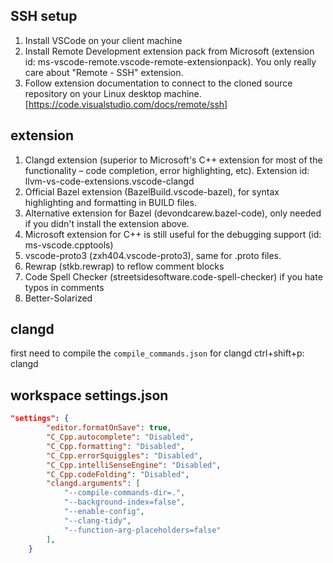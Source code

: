 ## SSH setup
1. Install VSCode on your client machine
2. Install Remote Development extension pack from Microsoft (extension id: ms-vscode-remote.vscode-remote-extensionpack). You only really care about "Remote - SSH" extension.
3. Follow extension documentation to connect to the cloned source repository on your Linux desktop machine.[https://code.visualstudio.com/docs/remote/ssh]


## extension

1. Clangd extension (superior to Microsoft's C++ extension for most of the functionality – code completion, error highlighting, etc). 
    Extension id: llvm-vs-code-extensions.vscode-clangd
2. Official Bazel extension (BazelBuild.vscode-bazel), for syntax highlighting and formatting in BUILD files.
3. Alternative extension for Bazel (devondcarew.bazel-code), only needed if you didn't install the extension above.
4. Microsoft extension for C++ is still useful for the debugging support (id: ms-vscode.cpptools)
5. vscode-proto3 (zxh404.vscode-proto3), same for .proto files.
6. Rewrap (stkb.rewrap) to reflow comment blocks
7. Code Spell Checker (streetsidesoftware.code-spell-checker) if you hate typos in comments
8. Better-Solarized

## clangd
first need to compile the `compile_commands.json` for clangd
ctrl+shift+p: clangd

## workspace settings.json

```json
"settings": {
        "editor.formatOnSave": true,
        "C_Cpp.autocomplete": "Disabled",
        "C_Cpp.formatting": "Disabled",
        "C_Cpp.errorSquiggles": "Disabled",
        "C_Cpp.intelliSenseEngine": "Disabled",
        "C_Cpp.codeFolding": "Disabled",
        "clangd.arguments": [
            "--compile-commands-dir=.",
            "--background-index=false",
            "--enable-config",
            "--clang-tidy",
            "--function-arg-placeholders=false"
        ],
    }
```
